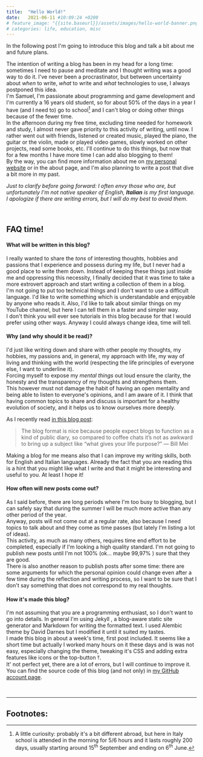 ```yaml
---
title:  "Hello World!"
date:   2021-06-11 #10:09:24 +0200
# feature_image: "{{site.baseurl}}/assets/images/hello-world-banner.png"
# categories: life, education, misc
---
```


In the following post I'm going to introduce this blog and talk a bit about me and future plans.

The intention of writing a blog has been in my head for a long time: sometimes I need to pause and meditate and I thought writing was a good way to do it. I've never been a procrastinator, but between uncertainty about *when* to write, *what* to write and *what* technologies to use, I always postponed this idea. <br>
I'm Samuel, I'm passionate about programming and game development and I'm currently a 16 years old student, so for about 50% of the days in a year I have (and I need to) go to school[^1] and I can't blog or doing other things because of the fewer time. <br> In the afternoon during my free time, excluding time needed for homework and study, I almost never gave priority to this activity of writing, until now. I rather went out with friends, listened or created music, played the piano, the guitar or the violin, made or played video games, slowly worked on other projects, read some books, etc. I'll continue to do this things, but now that for a few months I have more time I can add also blogging to them! <br>
By the way, you can find more information about me on <a href="https://samdev.netlify.app" target="_blank">my personal website</a><box-icon name='link-external' size='xs'></box-icon> or in the about page, and I'm also planning to write a post that dive a bit more in my past. <br>

*Just to clarify before going forward: I often envy those who are, but unfortunately I'm not native speaker of English, **Italian** is my first language. I apologize if there are writing errors, but I will do my best to avoid them.*

<br>

## FAQ time!

#### What will be written in this blog?
I really wanted to share the *tons* of interesting thoughts, hobbies and passions that I experience and possess during my life, but I never had a good place to write them down.
Instead of keeping these things just inside me and oppressing this necessity, I finally decided that it was time to take a more extrovert approach and start writing a collection of them in a blog. <br>
I'm not going to put too technical things and I don't want to use a difficult language. I'd like to write something which is understandable and enjoyable by anyone who reads it. Also, I'd like to talk about similar things on my YouTube channel, but here I can tell them in a faster and simpler way. <br>
I don't think you will ever see tutorials in this blog because for that I would prefer using other ways. Anyway I could always change idea, time will tell.

#### Why (and why should it be read)?
I'd just like writing down and share with other people my thoughts, my hobbies, my passions and, in general, my approach with life, my way of living and thinking with the world (respecting the life principles of everyone else, I want to underline it). <br>
Forcing myself to expose my *mental things* out loud ensure the clarity, the honesty and the transparency of my thoughts and strengthens them. <br>
This however must not damage the habit of having an open mentality and being able to listen to everyone's opinions, and I am aware of it.
I think that having common topics to share and discuss is important for a healthy evolution of society, and it helps us to know ourselves more deeply. <br>

As I recently read [in this blog post](https://billmei.net/blog/why-blog):

> <span class="iconify" data-icon="bx-bxs-quote-alt-left" data-inline="false"></span> The blog format is nice because people expect blogs to function as a kind of public diary, so compared to coffee chats it’s not as awkward to bring up a subject like “what gives your life purpose?” <span class="iconify" data-icon="bx-bxs-quote-alt-right" data-inline="false"></span> — Bill Mei

Making a blog for me means also that I can improve my writing skills, both for English and Italian languages.
Already the fact that you are reading this is a hint that you might like what I write and that it might be interesting and useful to you. At least I hope it!

#### How often will new posts come out?
As I said before, there are long periods where I'm too busy to blogging, but I can safely say that during the summer I will be much more active than any other period of the year. <br>
Anyway, posts will not come out at a regular rate, also because I need topics to talk about and they come as time passes (but lately I'm listing a lot of ideas). <br>
This activity, as much as many others, requires time end effort to be completed, especially if I'm looking a high quality standard.
I'm not going to publish new posts until I'm not 100% (ok... maybe 99,97% <span class="iconify" data-icon="bx-bx-wink-smile" data-inline="true"></span>) sure that they are good. <br>
There is also another reason to publish posts after some time: there are some arguments for which the personal opinion could change even after a few time during the reflection and writing process, so I want to be sure that I don't say something that does not correspond to my real thoughts.

#### How it's made this blog?
I'm not assuming that you are a programming enthusiast, so I don't want to go into details. In general I'm using Jekyll <span class="iconify" data-icon="cib:jekyll" data-inline="false"></span>, a blog-aware static site generator and Markdown <span class="iconify" data-icon="cib:markdown" data-inline="false"></span> for writing the formatted text.
I used Alembic theme by David Darnes but I modified it until it suited my tastes. <br>
I made this blog in about a week's time, first post included. It seems like a short time but actually I worked many hours on it these days and is was not easy, especially changing the theme, tweaking it's CSS and adding extra features like icons or the top-button ⤒. <br>
It' not perfect yet, there are a lot of errors, but I will continue to improve it. <br>
You can find the source code of this blog (and not only) in <a href="https://github.com/SamMed05" target="_blank">my GitHub account page</a><box-icon name='link-external' size='xs'></box-icon>.

<br>

---

## <span class="iconify" data-icon="bx-bx-bookmark-alt" data-inline="true"></span> Footnotes:
[^1]: A little curiosity: probably it's a bit different abroad, but here in Italy school is attended in the morning for 5/6 hours and it lasts roughly 200 days, usually starting around 15<sup>th</sup> September and ending on 6<sup>th</sup> June.
